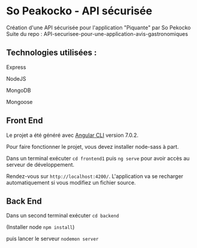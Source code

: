 
# So Peakocko -  API sécurisée
Création d'une API sécurisée pour l'application "Piquante" par So Pekocko
Suite du repo : API-securisee-pour-une-application-avis-gastronomiques

## Technologies utilisées :

Express

NodeJS

MongoDB

Mongoose


## Front End


Le projet a été généré avec [Angular CLI](https://github.com/angular/angular-cli) version 7.0.2.

Pour faire fonctionner le projet, vous devez installer node-sass à part.



Dans un terminal exécuter `cd frontend1` puis `ng serve` pour avoir accès au serveur de développement. 

Rendez-vous sur `http://localhost:4200/`. L'application va se recharger automatiquement si vous modifiez un fichier source.


## Back End

Dans un second terminal exécuter `cd backend`

(Installer node `npm install`)

puis lancer le serveur `nodemon server`
